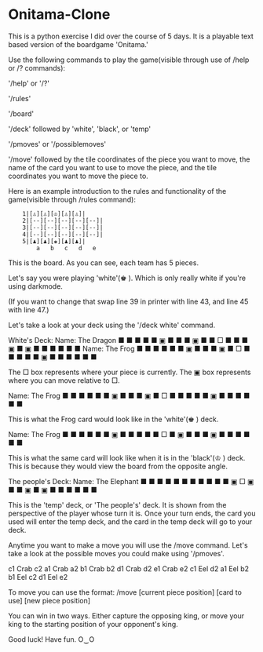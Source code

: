 # Onitama-Clone
This is a python exercise I did over the course of 5 days. It is a playable text based version of the boardgame 'Onitama.'



Use the following commands to play the game(visible through use of /help or /? commands):

'/help' or '/?'

'/rules'

'/board'

'/deck' followed by 'white', 'black', or 'temp'

'/pmoves' or '/possiblemoves'

'/move' followed by the tile coordinates of the piece you want to move, the name of the card you want to use to move the piece, and the tile coordinates you want to move the piece to.



Here is an example introduction to the rules and functionality of the game(visible through /rules command):

        1|[♙][♙][♔][♙][♙]|
        2|[--][--][--][--][--]|
        3|[--][--][--][--][--]|
        4|[--][--][--][--][--]|
        5|[♟][♟][♚][♟][♟]|
            a   b   c   d   e
This is the board. As you can see, each team has 5 pieces.

Let's say you were playing 'white'(♚ ). Which is only really white if you're using darkmode.

(If you want to change that swap line 39 in printer with line 43, and line 45 with line 47.)

Let's take a look at your deck using the '/deck white' command.

White's Deck:
Name: The Dragon
        ■ ■ ■ ■ ■
        ▣ ■ ■ ■ ▣
        ■ ■ □ ■ ■
        ■ ▣ ■ ▣ ■
        ■ ■ ■ ■ ■
Name: The Frog
        ■ ■ ■ ■ ■
        ■ ▣ ■ ■ ■
        ▣ ■ □ ■ ■
        ■ ■ ■ ▣ ■
        ■ ■ ■ ■ ■

The □  box represents where your piece is currently.
The ▣  box represents where you can move relative to □.

Name: The Frog
        ■ ■ ■ ■ ■
        ■ ▣ ■ ■ ■
        ▣ ■ □ ■ ■
        ■ ■ ■ ▣ ■
        ■ ■ ■ ■ ■

This is what the Frog card would look like in the 'white'(♚ ) deck.

Name: The Frog
        ■ ■ ■ ■ ■
        ■ ▣ ■ ■ ■
        ■ ■ □ ■ ▣
        ■ ■ ■ ▣ ■
        ■ ■ ■ ■ ■

This is what the same card will look like when it is in the 'black'(♔ ) deck.
This is because they would view the board from the opposite angle.

The people's Deck:
Name: The Elephant
        ■ ■ ■ ■ ■
        ■ ■ ■ ■ ■
        ■ ▣ □ ▣ ■
        ■ ▣ ■ ▣ ■
        ■ ■ ■ ■ ■

This is the 'temp' deck, or 'The people's' deck. It is shown from the perspective of the player whose turn it is.
Once your turn ends, the card you used will enter the temp deck, and the card in the temp deck will go to your deck.

Anytime you want to make a move you will use the /move command.
Let's take a look at the possible moves you could make using '/pmoves'.

c1 Crab c2
a1 Crab a2
b1 Crab b2
d1 Crab d2
e1 Crab e2
c1 Eel d2
a1 Eel b2
b1 Eel c2
d1 Eel e2

To move you can use the format:
 /move [current piece position] [card to use] [new piece position]

You can win in two ways.
Either capture the opposing king, or move your king to the starting position of your opponent's king.

Good luck! Have fun. O‿O
